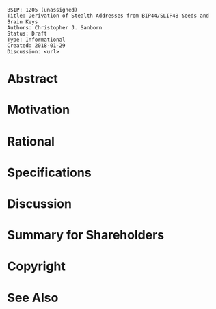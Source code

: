     BSIP: 1205 (unassigned)
    Title: Derivation of Stealth Addresses from BIP44/SLIP48 Seeds and Brain Keys
    Authors: Christopher J. Sanborn
    Status: Draft
    Type: Informational
    Created: 2018-01-29
    Discussion: <url>


# Abstract
# Motivation
# Rational
# Specifications
# Discussion
# Summary for Shareholders
# Copyright
# See Also
